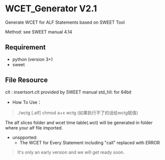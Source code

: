 # WCET_Generator V2.1
Generate WCET for ALF Statements based on SWEET Tool

Method:  see SWEET manual 4.14

## Requirement
- python (version 3+)
- sweet

## File Resource
clt : insertsort.clt provided by SWEET manual
std_hll: for 64bit

- How To Use：
>./wctg [.alf]
>chmod a+x wctg       (如果执行不了的话给wctg赋值)

The alf slices folder and wcet time table(.wct) will be generated in folder where your alf file imported.

- unspported:
    - The WCET for Every Statement including "call" replaced with ERROR

>It's only an early version and we will get ready soon.
